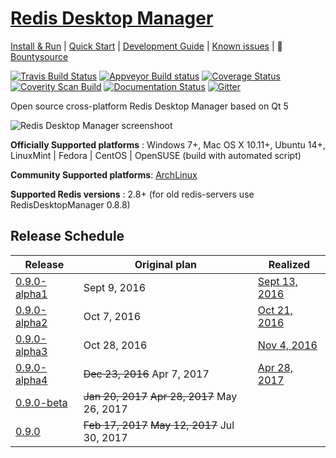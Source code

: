 # [Redis Desktop Manager](http://redisdesktop.com "Redis Desktop Manager Offical Site")

[Install & Run](http://docs.redisdesktop.com/en/latest/install/) | 
[Quick Start](http://docs.redisdesktop.com/en/latest/quick-start/) |
[Development Guide](http://docs.redisdesktop.com/en/latest/development/) |
[Known issues](http://docs.redisdesktop.com/en/latest/known-issues/) |
:green_apple: [Bountysource](https://www.bountysource.com/teams/redisdesktopmanager)

[![Travis Build Status](https://travis-ci.org/uglide/RedisDesktopManager.svg?branch=0.9)](https://travis-ci.org/uglide/RedisDesktopManager) 
[![Appveyor Build status](https://ci.appveyor.com/api/projects/status/91mj2ge0lxjf693c/branch/0.9?svg=true)](https://ci.appveyor.com/project/uglide/redisdesktopmanager/branch/0.9)
[![Coverage Status](https://coveralls.io/repos/uglide/RedisDesktopManager/badge.svg?branch=0.9)](https://coveralls.io/r/uglide/RedisDesktopManager?branch=0.9)
[![Coverity Scan Build](https://scan.coverity.com/projects/3548/badge.svg)](https://scan.coverity.com/projects/3548)
[![Documentation Status](https://readthedocs.org/projects/redisdesktopmanager/badge/?version=latest)](http://docs.redisdesktop.com/en/latest/?badge=latest)
[![Gitter](https://badges.gitter.im/Join%20Chat.svg)](https://gitter.im/uglide/RedisDesktopManager)

Open source cross-platform Redis Desktop Manager based on Qt 5

![Redis Desktop Manager screenshoot](http://redisdesktop.com/static/img/features/all.png?v2)

**Officially Supported platforms** : Windows 7+, Mac OS X 10.11+, Ubuntu 14+, LinuxMint | Fedora | CentOS | OpenSUSE (build with automated script)

**Community Supported platforms**: [ArchLinux](https://aur.archlinux.org/packages/redis-desktop-manager/)

**Supported Redis versions** : 2.8+ (for old redis-servers use RedisDesktopManager 0.8.8)

## Release Schedule
| Release | Original plan | Realized |
| ------- | ------------- | -------- |
| [0.9.0-alpha1](https://github.com/uglide/RedisDesktopManager/milestone/8) | Sept 9, 2016 | [Sept 13, 2016](https://github.com/uglide/RedisDesktopManager/releases/tag/0.9.0-alpha1) |
| [0.9.0-alpha2](https://github.com/uglide/RedisDesktopManager/milestone/8) | Oct 7, 2016 | [Oct 21, 2016](https://github.com/uglide/RedisDesktopManager/releases/tag/0.9.0-alpha2) |
| [0.9.0-alpha3](https://github.com/uglide/RedisDesktopManager/milestone/27) | Oct 28, 2016 | [Nov 4, 2016](https://github.com/uglide/RedisDesktopManager/releases/tag/0.9.0-alpha3) |
| [0.9.0-alpha4](https://github.com/uglide/RedisDesktopManager/milestone/30) | ~~Dec 23, 2016~~ Apr 7, 2017 | [Apr 28, 2017](https://github.com/uglide/RedisDesktopManager/releases/tag/0.9.0-alpha4) |
| [0.9.0-beta](https://github.com/uglide/RedisDesktopManager/milestone/29) | ~~Jan 20, 2017~~ ~~Apr 28, 2017~~ May 26, 2017 |  |
| [0.9.0](https://github.com/uglide/RedisDesktopManager/milestone/8) | ~~Feb 17, 2017~~ ~~May 12, 2017~~ Jul 30, 2017 |  |
